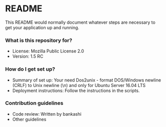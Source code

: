 # README #

This README would normally document whatever steps are necessary to get your application up and running.

### What is this repository for? ###

* License: Mozilla Public License 2.0 
* Version: 1.5 RC

### How do I get set up? ###

* Summary of set up: Your need Dos2unix - format DOS/Windows newline (CRLF) to Unix newline (\n) and only for Ubuntu Server 16.04 LTS
* Deployment instructions: Follow the instructions in the scripts.

### Contribution guidelines ###

* Code review: Written by bankashi
* Other guidelines